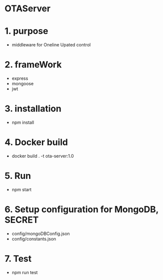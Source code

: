 # OTAServer
# 1. purpose
+ middleware for Oneline Upated control

# 2. frameWork
+ express
+ mongoose
+ jwt

# 3. installation
+ npm install

# 4. Docker build
+ docker build . -t ota-server:1.0

# 5. Run 
+ npm start

# 6. Setup configuration for MongoDB, SECRET
+ config/mongoDBConfig.json
+ config/constants.json

# 7. Test
+ npm run test